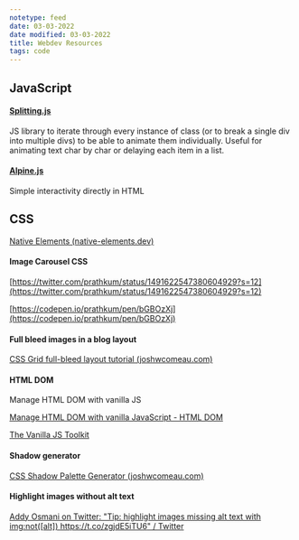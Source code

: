 ```yaml
---
notetype: feed
date: 03-03-2022
date modified: 03-03-2022
title: Webdev Resources
tags: code
---
```

## JavaScript

#### [Splitting.js](https://splitting.js.org/)

JS library to iterate through every instance of class (or to break a single div into multiple divs) to be able to animate them individually. Useful for animating text char by char or delaying each item in a list.

#### [Alpine.js](https://alpinejs.dev/)

Simple interactivity directly in HTML

## CSS

[Native Elements (native-elements.dev)](https://native-elements.dev/#/)

#### Image Carousel CSS
      
[https://twitter.com/prathkum/status/1491622547380604929?s=12](https://twitter.com/prathkum/status/1491622547380604929?s=12)
      
[https://codepen.io/prathkum/pen/bGBOzXj](https://codepen.io/prathkum/pen/bGBOzXj)

#### Full bleed images in a blog layout
[CSS Grid full-bleed layout tutorial (joshwcomeau.com)](https://www.joshwcomeau.com/css/full-bleed/)

#### HTML DOM

Manage HTML DOM with vanilla JS

[Manage HTML DOM with vanilla JavaScript - HTML DOM](https://htmldom.dev/)

[The Vanilla JS Toolkit](https://vanillajstoolkit.com/)

#### Shadow generator
[CSS Shadow Palette Generator (joshwcomeau.com)](https://www.joshwcomeau.com/shadow-palette/)

#### Highlight images without alt text
[Addy Osmani on Twitter: "Tip: highlight images missing alt text with img:not([alt]) https://t.co/zgjdE5iTU6" / Twitter](https://twitter.com/addyosmani/status/1223872295619330048)
